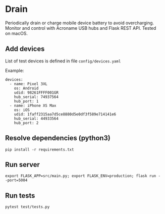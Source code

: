 # Drain
Periodically drain or charge mobile device battery to avoid overcharging. 
Monitor and control with Acroname USB hubs and Flask REST API. Tested on macOS.


## Add devices
List of test devices is defined in file `config/devices.yaml`

Example:
```
devices:
  - name: Pixel 3XL
    os: Android
    udid: 98261FFFF001GR
    hub_serial: 74937564
    hub_port: 1
  - name: iPhone XS Max
    os: iOS
    udid: 1faff2315aa7d5ce8880d5e0df3f589e714141e6
    hub_serial: 44933564
    hub_port: 2
```
## Resolve dependencies (python3)
```
pip install -r requirements.txt
```

## Run server
```
export FLASK_APP=src/main.py; export FLASK_ENV=production; flask run --port=5004
```

## Run tests
```
pytest test/tests.py
```